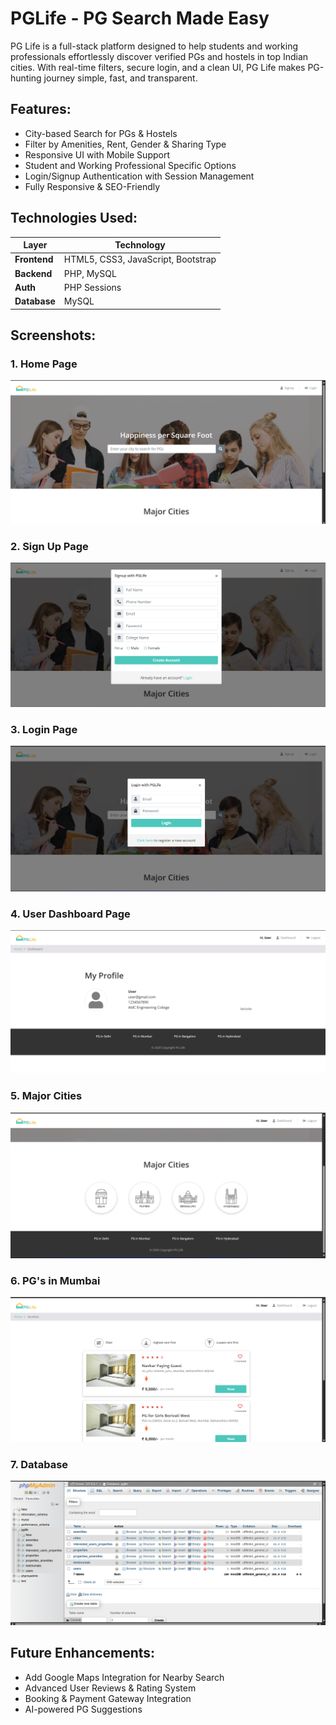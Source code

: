 # PGLife - PG Search Made Easy

PG Life is a full-stack platform designed to help students and working professionals effortlessly discover verified PGs and hostels in top Indian cities. With real-time filters, secure login, and a clean UI, PG Life makes PG-hunting journey simple, fast, and transparent.

## Features:

- City-based Search for PGs & Hostels
- Filter by Amenities, Rent, Gender & Sharing Type
- Responsive UI with Mobile Support
- Student and Working Professional Specific Options
- Login/Signup Authentication with Session Management
- Fully Responsive & SEO-Friendly

## Technologies Used:

| Layer         | Technology                         |
|---------------|------------------------------------|
| **Frontend**  | HTML5, CSS3, JavaScript, Bootstrap |
| **Backend**   | PHP, MySQL                         |
| **Auth**      | PHP Sessions                       |
| **Database**  | MySQL                              |


## Screenshots:

### 1. Home Page
![Home](/public/home.png)

### 2. Sign Up Page
![Sign Up](/public/signup.png)

### 3. Login Page
![login](/public/login.png)

### 4. User Dashboard Page
![User Dashboard](/public/userDashboard.png)

### 5. Major Cities
![Major Cities](/public/majorCities.png)

### 6. PG's in Mumbai
![PG's in Mumbai](/public/pginMumbai.png)

### 7. Database
![Database](/public/database.png)


## Future Enhancements:

- Add Google Maps Integration for Nearby Search
- Advanced User Reviews & Rating System
- Booking & Payment Gateway Integration
- AI-powered PG Suggestions